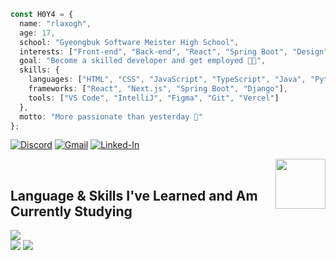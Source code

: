 ```ts
const H0Y4 = {
  name: "rlaxogh",
  age: 17,
  school: "Gyeongbuk Software Meister High School",
  interests: ["Front-end", "Back-end", "React", "Spring Boot", "Design", "AI", "Real-time apps"],
  goal: "Become a skilled developer and get employed 👨‍💻",
  skills: {
    languages: ["HTML", "CSS", "JavaScript", "TypeScript", "Java", "Python", "C", "Styled-components"],
    frameworks: ["React", "Next.js", "Spring Boot", "Django"],
    tools: ["VS Code", "IntelliJ", "Figma", "Git", "Vercel"]
  },
  motto: "More passionate than yesterday 🌱"
};
```
[![Discord](https://img.shields.io/badge/Discord-5865F2?style=for-the-badge&logo=discord&logoColor=white)](https://discordapp.com/users/867071958071771157)
[![Gmail](https://img.shields.io/badge/Gmail-D14836?style=for-the-badge&logo=gmail&logoColor=white)](mailto:btm.email2769@gmail.com)
[![Linked-In](https://img.shields.io/badge/LinkedIn-0077B5?style=for-the-badge&logo=linkedin&logoColor=white)](https://www.linkedin.com/in/%EA%B9%80%ED%83%9C%ED%98%B8-%EA%B9%80%ED%83%9C%ED%98%B8-099213361/)

<img src="https://verdant-jalebi-0fc0fb.netlify.app/.netlify/functions/random-image" width="80" align="right">
<br>

## Language & Skills I've Learned and Am Currently Studying
<div align="left">
  <img src="https://skillicons.dev/icons?i=python,c,cpp,html,css,javascript,java,styledcomponents,tailwind" />
  <br>
    <img src="https://skillicons.dev/icons?i=react,nextjs,django,spring" />
    <img src="https://skillicons.dev/icons?i=git,vscode,idea,figma,notion" />
  <br>
</div>

<br>

